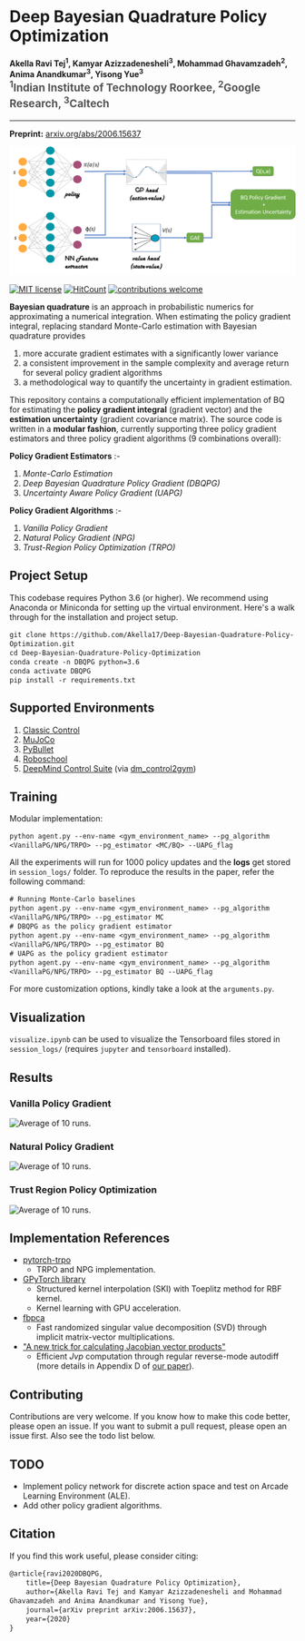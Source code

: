 Deep Bayesian Quadrature Policy Optimization
============================================

<h4>
Akella Ravi Tej<sup>1</sup>, Kamyar Azizzadenesheli<sup>3</sup>, Mohammad Ghavamzadeh<sup>2</sup>, Anima Anandkumar<sup>3</sup>, Yisong Yue<sup>3</sup>
</br>
<span style="font-size: 14pt; color: #555555">
<sup>1</sup>Indian Institute of Technology Roorkee, <sup>2</sup>Google Research, <sup>3</sup>Caltech
</span>
</h4>
<hr>

**Preprint:** [arxiv.org/abs/2006.15637](https://arxiv.org/abs/2006.15637)

![Bayesian Quadrature for Policy Gradient](/imgs/BQforPG.png)

[![MIT license](https://img.shields.io/badge/License-MIT-blue.svg)](https://github.com/Akella17/Deep-Bayesian-Quadrature-Policy-Optimization/blob/master/LICENSE)
[![HitCount](http://hits.dwyl.com/Akella17/Deep-Bayesian-Quadrature-Policy-Optimization.svg)](http://hits.dwyl.com/Akella17/Deep-Bayesian-Quadrature-Policy-Optimization)
[![contributions welcome](https://img.shields.io/badge/contributions-welcome-brightgreen.svg?style=flat)](#Contributing)

**Bayesian quadrature** is an approach in probabilistic numerics for approximating a numerical integration. When estimating the policy gradient integral, replacing standard Monte-Carlo estimation with Bayesian quadrature provides
1. more accurate gradient estimates with a significantly lower variance
2. a consistent improvement in the sample complexity and average return for several policy gradient algorithms
3. a methodological way to quantify the uncertainty in gradient estimation.

This repository contains a computationally efficient implementation of BQ for estimating the **policy gradient integral** (gradient vector) and the **estimation uncertainty** (gradient covariance matrix). The source code is written in a **modular fashion**, currently supporting three policy gradient estimators and three policy gradient algorithms (9 combinations overall):

**Policy Gradient Estimators** :-
1. *Monte-Carlo Estimation*
2. *Deep Bayesian Quadrature Policy Gradient (DBQPG)*
3. *Uncertainty Aware Policy Gradient (UAPG)*
<!-- | (i) **Monte-Carlo Estimation** | (ii) **Deep Bayesian Quadrature Policy Gradient (DBQPG)** | (iii) **Uncertainty Aware Policy Gradient (UAPG)** |
| --------------------------- |:-----------|:---------------------------------------:| -->


**Policy Gradient Algorithms** :-
1. *Vanilla Policy Gradient*
2. *Natural Policy Gradient (NPG)*
3. *Trust-Region Policy Optimization (TRPO)*
<!-- | (i) **Vanilla Policy Gradient** | (ii) **Natural Policy Gradient (NPG)** | (iii) **Trust-Region Policy Optimization (TRPO)** |
| --------------------------- |:-----------|:---------------------------------------:| -->

Project Setup
-------------

This codebase requires Python 3.6 (or higher). We recommend using Anaconda or Miniconda for setting up the virtual environment. Here's a walk through for the installation and project setup.

```setup
git clone https://github.com/Akella17/Deep-Bayesian-Quadrature-Policy-Optimization.git
cd Deep-Bayesian-Quadrature-Policy-Optimization
conda create -n DBQPG python=3.6
conda activate DBQPG
pip install -r requirements.txt
```
Supported Environments
----------------------

1. [Classic Control](https://gym.openai.com/envs/#classic_control) 
2. [MuJoCo](http://www.mujoco.org/)
3. [PyBullet](http://pybullet.org/)
4. [Roboschool](https://github.com/openai/roboschool)
5. [DeepMind Control Suite](https://github.com/deepmind/dm_control) (via [dm_control2gym](https://github.com/martinseilair/dm_control2gym))

Training
--------

Modular implementation:
```train
python agent.py --env-name <gym_environment_name> --pg_algorithm <VanillaPG/NPG/TRPO> --pg_estimator <MC/BQ> --UAPG_flag
```
All the experiments will run for 1000 policy updates and the **logs** get stored in ```session_logs/``` folder. To reproduce the results in the paper, refer the following command:
```train
# Running Monte-Carlo baselines
python agent.py --env-name <gym_environment_name> --pg_algorithm <VanillaPG/NPG/TRPO> --pg_estimator MC
# DBQPG as the policy gradient estimator
python agent.py --env-name <gym_environment_name> --pg_algorithm <VanillaPG/NPG/TRPO> --pg_estimator BQ
# UAPG as the policy gradient estimator
python agent.py --env-name <gym_environment_name> --pg_algorithm <VanillaPG/NPG/TRPO> --pg_estimator BQ --UAPG_flag
```
For more customization options, kindly take a look at the ```arguments.py```.

Visualization
-------------

```visualize.ipynb``` can be used to visualize the Tensorboard files stored in ```session_logs/``` (requires ```jupyter``` and ```tensorboard``` installed).

Results
-------

### Vanilla Policy Gradient

![Average of 10 runs.](/imgs/VanillaPG_plot.png)

### Natural Policy Gradient

![Average of 10 runs.](/imgs/NPG_plot.png)

### Trust Region Policy Optimization

![Average of 10 runs.](/imgs/TRPO_plot.png)

Implementation References
-------------------------
- [pytorch-trpo](https://github.com/ikostrikov/pytorch-trpo)
	- TRPO and NPG implementation.
- [GPyTorch library](https://gpytorch.ai/)
	- Structured kernel interpolation (SKI) with Toeplitz method for RBF kernel. 
	- Kernel learning with GPU acceleration.
- [fbpca](https://research.fb.com/blog/2014/09/fast-randomized-svd/)
	- Fast randomized singular value decomposition (SVD) through implicit matrix-vector multiplications.
- ["A new trick for calculating Jacobian vector products"](https://j-towns.github.io/2017/06/12/A-new-trick.html)
	- Efficient *Jvp* computation through regular reverse-mode autodiff (more details in Appendix D of [our paper](https://arxiv.org/abs/2006.15637)).

Contributing
------------

Contributions are very welcome. If you know how to make this code better, please open an issue. If you want to submit a pull request, please open an issue first. Also see the todo list below.

TODO
----

- Implement policy network for discrete action space and test on Arcade Learning Environment (ALE).
- Add other policy gradient algorithms.

Citation
--------

If you find this work useful, please consider citing:

```text
@article{ravi2020DBQPG,
    title={Deep Bayesian Quadrature Policy Optimization},
    author={Akella Ravi Tej and Kamyar Azizzadenesheli and Mohammad Ghavamzadeh and Anima Anandkumar and Yisong Yue},
    journal={arXiv preprint arXiv:2006.15637},
    year={2020}
}
```
